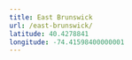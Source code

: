 ```yaml
---
title: East Brunswick
url: /east-brunswick/
latitude: 40.4278841
longitude: -74.41598400000001
---
```

